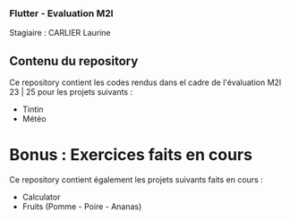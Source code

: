 ### Flutter - Evaluation M2I

Stagiaire : CARLIER Laurine 

## Contenu du repository

Ce repository contient les codes rendus dans el cadre de l'évaluation M2I 23 | 25 pour les projets suivants : 

- Tintin
- Météo

# Bonus : Exercices faits en cours 

Ce repository contient également les projets suivants faits en cours : 

- Calculator
- Fruits (Pomme - Poire - Ananas)
